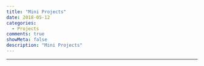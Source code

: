 ```yaml
---
title: "Mini Projects"
date: 2018-05-12
categories:
  - Projects
comments: true
showMeta: false
description: "Mini Projects"
---
```


---

